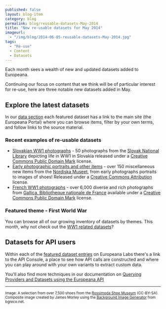 ```yaml
---
published: false
layout: blog-item
category: blog
permalink: blog/reusable-datasets-May-2014
title: "New re-usable datasets for May 2014"
imageurl: 
  - "/img/blog/2014-06-05-reusable-datasets-May-2014.jpg"
tags: 
  - "Re-use"
  - Content
  - Datasets
---
```


Each month sees a wealth of new and updated datasets added to Europeana. 

Continuing our focus on content that we think will be of particular interest for re-use, here are three notable new datasets added in May.

## Explore the latest datasets

In our [data section](/data/ "Europeana Labs Data") each featured dataset has a link to the main site (the Europeana Portal) where you can browse items, filter by your own terms, and follow links to the source material.

### Recent examples of re-usable datasets
- [Slovakian WW1 photographs](/data/) - 50 photographs from the [Slovak National Library](http://digicontent.snk.sk/) depicting life in WW1 in Slovakia released under a [Creative Commons Public Domain Mark](http://creativecommons.org/publicdomain/mark/1.0/) license.
- [Early photographic portraits and other items](/data/) - over 150 miscellaneous new items from the [Nordiska Museet](http://www.nordiskamuseet.se/), from early photographs portraits to images of shoes! Released under a [Creative Commons Attribution](http://creativecommons.org/licenses/by/3.0/) license.
- [French WW1 photographs](/data/) - over 6,000 diverse and rich photographs from [Gallica, Bibliotheque nationale de France](http://gallica.bnf.fr/) available under a [Creative Commons Public Domain Mark](http://creativecommons.org/publicdomain/mark/1.0/) license.

### Featured theme - First World War
You can browse all of our growing inventory of datasets by themes. This month, why not check out the [WW1 related datasets](/data/#tag=first-world-war "1st World War datasets on Europeana Labs")?

## Datasets for API users

Within each of the [featured dataset entries](/data/ "Europeana Labs Datasets") on Europeana Labs there's a link to the API Console, a place to see how API calls are constructed and where you can play around with your own variants to extract custom data.

You'll also find more techniques in our documentation on [Querying Providers and Datasets using the Europeana API](/api/provider/)

---

<small>Image: A selection from over 7,500 shoes from the [Rossimoda Shoe Museum](http://www.europeana.eu/portal/search.html?qf=DATA_PROVIDER%3a%22Rossimoda%20Shoe%20Museum%22&rows=24) (CC-BY-SA). Composite image created by James Morley using the [Background Image Generator](http://www.bgreco.net/tiler/) from bgreco.net.</small>

